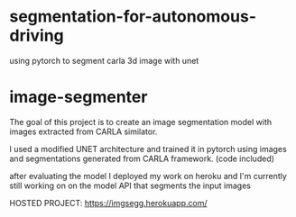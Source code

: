 # segmentation-for-autonomous-driving
using pytorch to segment carla 3d image with unet 
# image-segmenter


The goal of this project is to create an image segmentation model with images extracted from CARLA similator.

I used a modified UNET architecture and  trained it in pytorch using images and segmentations generated from CARLA framework. (code included)

after evaluating the model I deployed my work on heroku and I'm currently still working on on the model API that segments the input images



HOSTED PROJECT: https://imgsegg.herokuapp.com/
